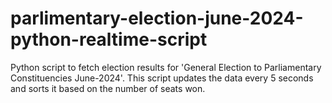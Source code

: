 # parlimentary-election-june-2024-python-realtime-script
Python script to fetch election results for 'General Election to Parliamentary Constituencies June-2024'.  This script updates the data every 5 seconds and sorts it based on the number of seats won.
